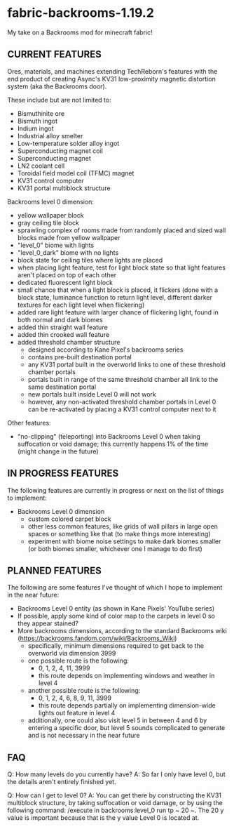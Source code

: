 # fabric-backrooms-1.19.2
My take on a Backrooms mod for minecraft fabric!

CURRENT FEATURES
----------------

Ores, materials, and machines extending TechReborn's features with the end product of creating Async's KV31 low-proximity magnetic distortion system (aka the Backrooms door).

These include but are not limited to:
  - Bismuthinite ore
  - Bismuth ingot
  - Indium ingot
  - Industrial alloy smelter
  - Low-temperature solder alloy ingot
  - Superconducting magnet coil
  - Superconducting magnet
  - LN2 coolant cell
  - Toroidal field model coil (TFMC) magnet
  - KV31 control computer
  - KV31 portal multiblock structure

Backrooms level 0 dimension:
  - yellow wallpaper block
  - gray ceiling tile block
  - sprawling complex of rooms made from randomly placed and sized wall blocks made from yellow wallpaper
  - "level_0" biome with lights
  - "level_0_dark" biome with no lights
  - block state for ceiling tiles where lights are placed
  - when placing light feature, test for light block state so that light features aren't placed on top of each other
  - dedicated fluorescent light block
  - small chance that when a light block is placed, it flickers (done with a block state, luminance function to return light level, different darker textures for each light level when flickering)
  - added rare light feature with larger chance of flickering light, found in both normal and dark biomes
  - added thin straight wall feature
  - added thin crooked wall feature
  - added threshold chamber structure
    - designed according to Kane Pixel's backrooms series
    - contains pre-built destination portal
    - any KV31 portal built in the overworld links to one of these threshold chamber portals
    - portals built in range of the same threshold chamber all link to the same destination portal
    - new portals built inside Level 0 will not work
    - however, any non-activated threshold chamber portals in Level 0 can be re-activated by placing a KV31 control computer next to it

Other features:
  - "no-clipping" (teleporting) into Backrooms Level 0 when taking suffocation or void damage; this currently happens 1% of the time (might change in the future)


IN PROGRESS FEATURES
--------------------

The following features are currently in progress or next on the list of things to implement:
  - Backrooms Level 0 dimension
    - custom colored carpet block
    - other less common features, like grids of wall pillars in large open spaces or something like that (to make things more interesting)
    - experiment with biome noise settings to make dark biomes smaller (or both biomes smaller, whichever one I manage to do first)


PLANNED FEATURES
----------------

The following are some features I've thought of which I hope to implement in the near future:
  - Backrooms Level 0 entity (as shown in Kane Pixels' YouTube series)
  - If possible, apply some kind of color map to the carpets in level 0 so they appear stained?
  - More backrooms dimensions, according to the standard Backrooms wiki (https://backrooms.fandom.com/wiki/Backrooms_Wiki)
    - specifically, minimum dimensions required to get back to the overworld via dimension 3999
    - one possible route is the following:
      - 0, 1, 2, 4, 11, 3999
      - this route depends on implementing windows and weather in level 4
    - another possible route is the following:
      - 0, 1, 2, 4, 6, 8, 9, 11, 3999
      - this route depends partially on implementing dimension-wide lights out feature in level 4
    - additionally, one could also visit level 5 in between 4 and 6 by entering a specific door, but level 5 sounds complicated to generate and is not necessary in the near future


FAQ
---

Q: How many levels do you currently have?
A: So far I only have level 0, but the details aren't entirely finished yet.

Q: How can I get to level 0?
A: You can get there by constructing the KV31 multiblock structure, by taking suffocation or void damage, or by using the following command: /execute in backrooms:level_0 run tp ~ 20 ~. The 20 y value is important because that is the y value Level 0 is located at.

